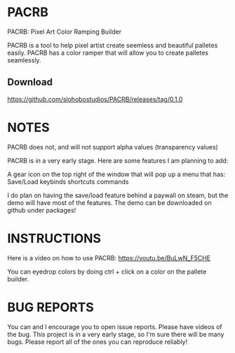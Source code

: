 # PACRB
PACRB: Pixel Art Color Ramping Builder

PACRB is a tool to help pixel artist create seemless and beautiful palletes easily.
PACRB has a color ramper that will allow you to create palletes seamlessly.

## Download

https://github.com/slohobostudios/PACRB/releases/tag/0.1.0

# NOTES

PACRB does not, and will not support alpha values (transparency values)

PACRB is in a very early stage. Here are some features I am planning to add:

A gear icon on the top right of the window that will pop up a menu that has:
  Save/Load
  keybinds
  shortcuts
  commands

I do plan on having the save/load feature behind a paywall on steam, but the demo
will have most of the features. The demo can be downloaded on github under 
packages!

# INSTRUCTIONS

Here is a video on how to use PACRB: https://youtu.be/BuLwN_F5CHE


You can eyedrop colors by doing ctrl + click on a color on the pallete builder.

# BUG REPORTS
You can and I encourage you to open issue reports. Please have videos of the bug.
This project is in a very early stage, so I'm sure there will be many bugs. 
Please report all of the ones you can reproduce reliably!

